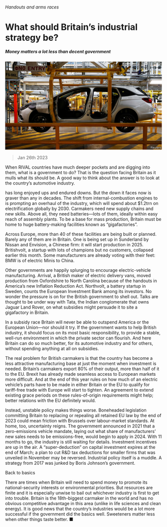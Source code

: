 ###### Handouts and arms races

# What should Britain’s industrial strategy be? 

##### Money matters a lot less than decent government 

![image](images/20230128_LDP503.jpg) 

> Jan 26th 2023 

When RIVAL countries have much deeper pockets and are digging into them, what is a government to do? That is the question facing Britain as it mulls what its  should be. A good way to think about the answer is to look at the country’s automotive industry.

 has long enjoyed ups and endured downs. But the down it faces now is graver than any in decades. The shift from internal-combustion engines to  is prompting an overhaul of the industry, which will spend about $1.2trn on electrification globally by 2030. Carmakers need new supply chains and new skills. Above all, they need batteries—lots of them, ideally within easy reach of assembly plants. To be a base for mass production, Britain must be home to huge battery-making facilities known as “gigafactories”.

Across Europe, more than 40 of these facilities are being built or planned. Barely any of them are in Britain. One is being set up in Sunderland by Nissan and Envision, a Chinese firm: it will start production in 2025. Britishvolt, a startup with lots of champions but no customers, collapsed earlier this month. Some manufacturers are already voting with their feet: BMW is  of electric Minis to China.

Other governments are happily splurging to encourage electric-vehicle manufacturing. Arrival, a British maker of electric delivery vans, moved production from Oxfordshire to North Carolina because of the handouts in America’s new Inflation Reduction Act. Northvolt, a battery startup in Sweden, counts the European Investment Bank among its investors. No wonder the pressure is on for the British government to shell out. Talks are thought to be under way with Tata, the Indian conglomerate that owns Jaguar Land Rover, on what subsidies might persuade it to site a gigafactory in Britain. 

In a subsidy race Britain will never be able to outspend America or the European Union—nor should it try. If the government wants to help British industry, it should focus on its most basic responsibility, to provide a stable, well-run environment in which the private sector can flourish. And here Britain can do so much better, for its automotive industry and for others, without spending anything at all on subsidies. 

The real problem for British carmakers is that the country has become a less attractive manufacturing base at just the moment when investment is needed. Britain’s carmakers export 80% of their output, more than half of it to the EU. Brexit has already made seamless access to European markets more difficult. And at the end of this year rules on how much of an electric vehicle’s parts have to be made in either Britain or the EU to qualify for tariff-free trade with Europe will start to tighten. An agreement to extend existing grace periods on these rules-of-origin requirements might help; better relations with the EU definitely would. 

Instead, unstable policy makes things worse. Boneheaded legislation committing Britain to replacing or repealing all retained EU law by the end of 2023 could mean friction with Brussels over labour-market standards. At home, too, uncertainty reigns. The government announced in 2021 that a zero-emissions vehicle mandate, laying out what share of manufacturers’ new sales needs to be emissions-free, would begin to apply in 2024. With 11 months to go, the industry is still waiting for details. Investment incentives are up in the air. A “super-deduction” on capital investment expires at the end of March; a plan to cut R&amp;D tax deductions for smaller firms that was unveiled in November may be reversed. Industrial policy itself is a muddle. A strategy from 2017 was junked by Boris Johnson’s government. 

Back to basics

There are times when Britain will need to spend money to promote its national-security interests or environmental priorities. But resources are finite and it is especially unwise to bail out whichever industry is first to get into trouble. Britain is the 18th-biggest carmaker in the world and has no obvious competitive advantage in this area (unlike in life sciences and clean energy). It is good news that the country’s industries would be a lot more successful if the government did the basics well. Sweeteners matter less when other things taste better. ■

